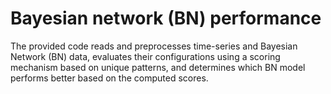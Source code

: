 # Bayesian network (BN) performance
 The provided code reads and preprocesses time-series and Bayesian Network (BN) data, evaluates their configurations using a scoring mechanism based on unique patterns, and determines which BN model performs better based on the computed scores.
